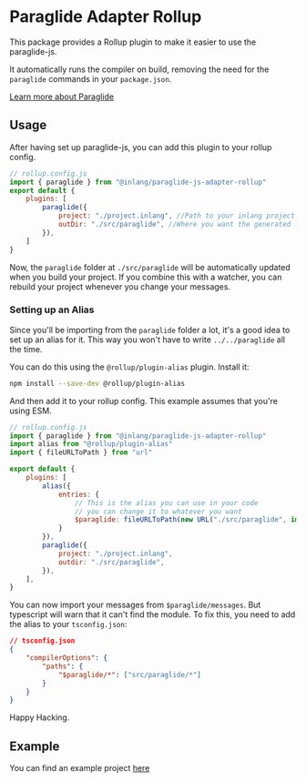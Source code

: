 # Paraglide Adapter Rollup

This package provides a Rollup plugin to make it easier to use the paraglide-js.

It automatically runs the compiler on build, removing the
need for the `paraglide` commands in your `package.json`.

[Learn more about Paraglide](https://inlang.com/m/gerre34r/library-inlang-paraglideJs)

## Usage
After having set up paraglide-js, you can add this plugin to your rollup config.

```js
// rollup.config.js
import { paraglide } from "@inlang/paraglide-js-adapter-rollup"
export default {
	plugins: [
		paraglide({
			project: "./project.inlang", //Path to your inlang project
			outDir: "./src/paraglide", //Where you want the generated files to be placed
		}),
	]
}
```

Now, the `paraglide` folder at `./src/paraglide` will be automatically updated when you build your project. If you combine this with a watcher, you can rebuild your project whenever you change your messages.

### Setting up an Alias

Since you'll be importing from the `paraglide` folder a lot, it's a good idea to set up an alias for it. This way you won't have to write `../../paraglide` all the time.


You can do this using the `@rollup/plugin-alias` plugin. Install it:

```bash
npm install --save-dev @rollup/plugin-alias
```

And then add it to your rollup config. This example assumes that you're using ESM.

```js
// rollup.config.js
import { paraglide } from "@inlang/paraglide-js-adapter-rollup"
import alias from "@rollup/plugin-alias"
import { fileURLToPath } from "url"

export default {
	plugins: [
		alias({
			entries: {
				// This is the alias you can use in your code
				// you can change it to whatever you want
				$paraglide: fileURLToPath(new URL("./src/paraglide", import.meta.url))
			}
		}),
		paraglide({
			project: "./project.inlang",
			outdir: "./src/paraglide",
		}),
	],
}
```

You can now import your messages from `$paraglide/messages`. But typescript will warn that it can't find the module. To fix this, you need to add the alias to your `tsconfig.json`:

```json
// tsconfig.json
{
	"compilerOptions": {
		"paths": {
			"$paraglide/*": ["src/paraglide/*"]
		}
	}
}
```

Happy Hacking.

## Example

You can find an example project [here](https://github.com/opral/monorepo/tree/main/inlang/source-code/paraglide/paraglide-js-adapter-rollup/example)